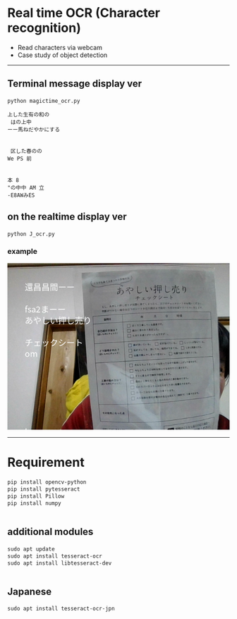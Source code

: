 # Real time OCR (Character recognition)

- Read characters via webcam
- Case study of object detection

-------------------------------------
## Terminal message display ver

```
python magictime_ocr.py 

```
```
上した生有の和の
 はの上中
ーー馬ねだやかにする


 区した春のの
We PS 前 
 

本 8
"の中中 AM 立
-E8AWみES
```
## on the realtime display ver

```
python J_ocr.py

```
### example
![text image](sample.png)




-------------------------------

# Requirement
```
pip install opencv-python
pip install pytesseract
pip install Pillow
pip install numpy


```
## additional modules

```
sudo apt update
sudo apt install tesseract-ocr
sudo apt install libtesseract-dev


```

## Japanese 

```
sudo apt install tesseract-ocr-jpn

```

